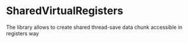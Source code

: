 # SharedVirtualRegisters
The library allows to create shared thread-save data chunk accessible in registers way
